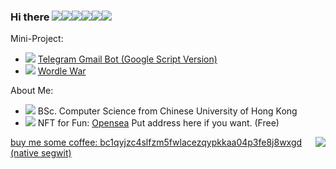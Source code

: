 ### Hi there ![](https://cdn.lihkg.com/assets/faces/dog/bye.gif)![](https://cdn.lihkg.com/assets/faces/pig/bye.gif)![](https://cdn.lihkg.com/assets/faces/mouse/bye.gif)![](https://cdn.lihkg.com/assets/faces/cat/bye.gif)![](https://cdn.lihkg.com/assets/faces/cow/bye.gif)![](https://cdn.lihkg.com/assets/faces/tiger/bye.gif)

Mini-Project:
- ![](https://cdn.lihkg.com/assets/faces/dog/phone.gif) [Telegram Gmail Bot (Google Script Version)](https://github.com/umzr/Telegram-Gmail-Bot-Google-Script-Version-)
- ![](https://cdn.lihkg.com/assets/faces/dog/itdog4.gif)  [Wordle War](https://github.com/DoubleSpicy/wordle_war-)

About Me:
- ![](https://cdn.lihkg.com/assets/faces/dog/math.gif)   BSc. Computer Science from Chinese University of Hong Kong
- ![](https://cdn.lihkg.com/assets/faces/tiger/like2.gif) NFT for Fun: [Opensea](https://opensea.io/collection/enginedogs100days) Put address here if you want. (Free)




<a href="#">
    <img align="right" src="https://github-readme-stats.vercel.app/api?username=umzr&show_icons=true">
    buy me some coffee: bc1qyjzc4slfzm5fwlacezqypkkaa04p3fe8j8wxgd (native segwit)
</a>
